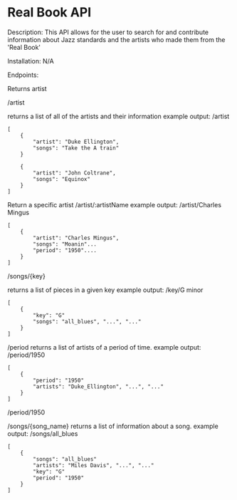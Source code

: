 # Real Book API

Description:
This API allows for the user to search for and contribute information about Jazz standards and the artists who made them from the 'Real Book'

Installation:
N/A


Endpoints:

Returns artist

/artist

returns a list of all of the artists and their information
example output: /artist
```
[
    {
        "artist": "Duke Ellington",
        "songs": "Take the A train"
    }

    {
        "artist": "John Coltrane",
        "songs": "Equinox"
    }
]
```

Return a specific artist
/artist/:artistName
example output: /artist/Charles Mingus
```
[
    {
        "artist": "Charles Mingus",
        "songs": "Moanin"...
        "period": "1950"....
    }
]

```
/songs/{key}

returns a list of pieces in a given key
example output: /key/G minor
```
[
    {
        "key": "G"
        "songs": "all_blues", "...", "..."
    }
]
```




/period
returns a list of artists of a period of time.
example output: /period/1950

```
[
    {
        "period": "1950"
        "artists": "Duke_Ellington", "...", "..."
    }
]
```
/period/1950


/songs/{song_name}
returns a list of information about a song.
example output: /songs/all_blues
```
[
    {
        "songs": "all_blues"
        "artists": "Miles Davis", "...", "..."
        "key": "G"
        "period": "1950"
    }
]
```
